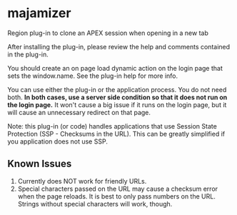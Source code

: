 # majamizer
Region plug-in to clone an APEX session when opening in a new tab

After installing the plug-in, please review the help and comments contained in the plug-in.

You should create an on page load dynamic action on the login page that sets the window.name. See the plug-in help for more info.

You can use either the plug-in or the application process. You do not need both. **In both cases, use a server side condition so that it does not run on the login page.** It won't cause a big issue if it runs on the login page, but it will cause an unnecessary redirect on that page.

Note: this plug-in (or code) handles applications that use Session State Protection (SSP - Checksums in the URL). This can be greatly simplified if you application does not use SSP.

## Known Issues

1. Currently does NOT work for friendly URLs.
2. Special characters passed on the URL may cause a checksum error when the page reloads. It is best to only pass numbers on the URL. Strings without special characters will work, though.
